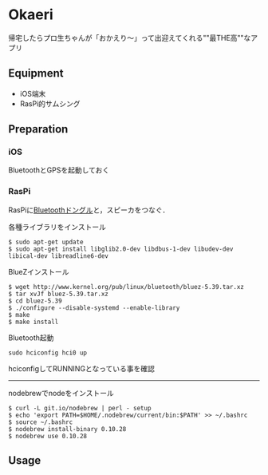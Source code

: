 # Okaeri
帰宅したらプロ生ちゃんが「おかえり〜」って出迎えてくれる""最THE高""なアプリ

## Equipment
- iOS端末
- RasPi的サムシング

## Preparation
### iOS
BluetoothとGPSを起動しておく

### RasPi
RasPiに[Bluetoothドングル](http://www.planex.co.jp/products/bt-micro4/)と，スピーカをつなぐ．  

各種ライブラリをインストール
```
$ sudo apt-get update
$ sudo apt-get install libglib2.0-dev libdbus-1-dev libudev-dev libical-dev libreadline6-dev
```

BlueZインストール
```
$ wget http://www.kernel.org/pub/linux/bluetooth/bluez-5.39.tar.xz
$ tar xvJf bluez-5.39.tar.xz
$ cd bluez-5.39
$ ./configure --disable-systemd --enable-library
$ make
$ make install
```

Bluetooth起動
```
sudo hciconfig hci0 up
```
hciconfigしてRUNNINGとなっている事を確認

---
nodebrewでnodeをインストール
```
$ curl -L git.io/nodebrew | perl - setup
$ echo 'export PATH=$HOME/.nodebrew/current/bin:$PATH' >> ~/.bashrc
$ source ~/.bashrc
$ nodebrew install-binary 0.10.28
$ nodebrew use 0.10.28
```

## Usage

